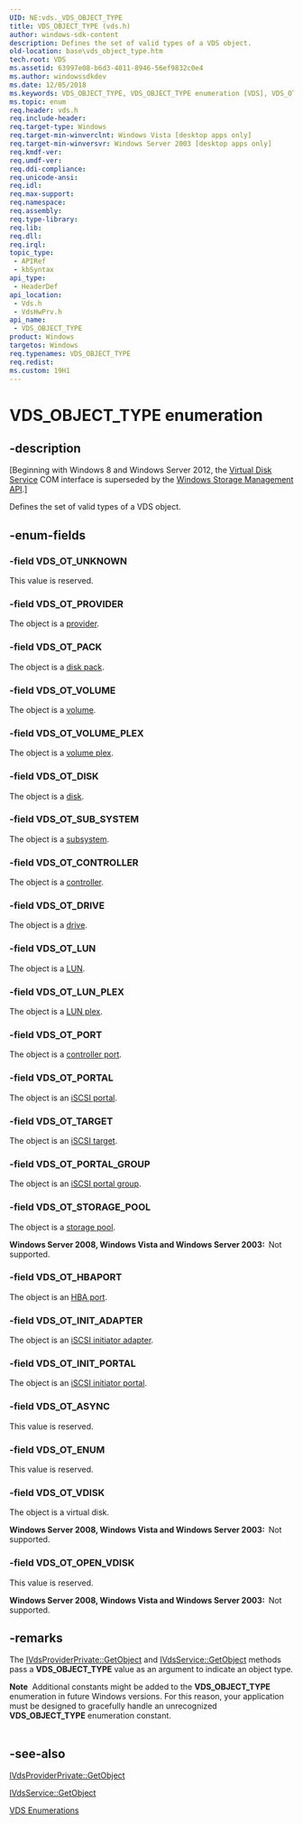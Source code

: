 ```yaml
---
UID: NE:vds._VDS_OBJECT_TYPE
title: VDS_OBJECT_TYPE (vds.h)
author: windows-sdk-content
description: Defines the set of valid types of a VDS object.
old-location: base\vds_object_type.htm
tech.root: VDS
ms.assetid: 63997e08-b6d3-4011-8946-56ef9832c0e4
ms.author: windowssdkdev
ms.date: 12/05/2018
ms.keywords: VDS_OBJECT_TYPE, VDS_OBJECT_TYPE enumeration [VDS], VDS_OT_ASYNC, VDS_OT_CONTROLLER, VDS_OT_DISK, VDS_OT_DRIVE, VDS_OT_ENUM, VDS_OT_HBAPORT, VDS_OT_INIT_ADAPTER, VDS_OT_INIT_PORTAL, VDS_OT_LUN, VDS_OT_LUN_PLEX, VDS_OT_OPEN_VDISK, VDS_OT_PACK, VDS_OT_PORT, VDS_OT_PORTAL, VDS_OT_PORTAL_GROUP, VDS_OT_PROVIDER, VDS_OT_STORAGE_POOL, VDS_OT_SUB_SYSTEM, VDS_OT_TARGET, VDS_OT_UNKNOWN, VDS_OT_VDISK, VDS_OT_VOLUME, VDS_OT_VOLUME_PLEX, base.vds_object_type, vds/VDS_OBJECT_TYPE, vds/VDS_OT_ASYNC, vds/VDS_OT_CONTROLLER, vds/VDS_OT_DISK, vds/VDS_OT_DRIVE, vds/VDS_OT_ENUM, vds/VDS_OT_HBAPORT, vds/VDS_OT_INIT_ADAPTER, vds/VDS_OT_INIT_PORTAL, vds/VDS_OT_LUN, vds/VDS_OT_LUN_PLEX, vds/VDS_OT_OPEN_VDISK, vds/VDS_OT_PACK, vds/VDS_OT_PORT, vds/VDS_OT_PORTAL, vds/VDS_OT_PORTAL_GROUP, vds/VDS_OT_PROVIDER, vds/VDS_OT_STORAGE_POOL, vds/VDS_OT_SUB_SYSTEM, vds/VDS_OT_TARGET, vds/VDS_OT_UNKNOWN, vds/VDS_OT_VDISK, vds/VDS_OT_VOLUME, vds/VDS_OT_VOLUME_PLEX, vdshwprv/VDS_OBJECT_TYPE, vdshwprv/VDS_OT_ASYNC, vdshwprv/VDS_OT_CONTROLLER, vdshwprv/VDS_OT_DISK, vdshwprv/VDS_OT_DRIVE, vdshwprv/VDS_OT_ENUM, vdshwprv/VDS_OT_HBAPORT, vdshwprv/VDS_OT_INIT_ADAPTER, vdshwprv/VDS_OT_INIT_PORTAL, vdshwprv/VDS_OT_LUN, vdshwprv/VDS_OT_LUN_PLEX, vdshwprv/VDS_OT_OPEN_VDISK, vdshwprv/VDS_OT_PACK, vdshwprv/VDS_OT_PORT, vdshwprv/VDS_OT_PORTAL, vdshwprv/VDS_OT_PORTAL_GROUP, vdshwprv/VDS_OT_PROVIDER, vdshwprv/VDS_OT_STORAGE_POOL, vdshwprv/VDS_OT_SUB_SYSTEM, vdshwprv/VDS_OT_TARGET, vdshwprv/VDS_OT_UNKNOWN, vdshwprv/VDS_OT_VDISK, vdshwprv/VDS_OT_VOLUME, vdshwprv/VDS_OT_VOLUME_PLEX
ms.topic: enum
req.header: vds.h
req.include-header: 
req.target-type: Windows
req.target-min-winverclnt: Windows Vista [desktop apps only]
req.target-min-winversvr: Windows Server 2003 [desktop apps only]
req.kmdf-ver: 
req.umdf-ver: 
req.ddi-compliance: 
req.unicode-ansi: 
req.idl: 
req.max-support: 
req.namespace: 
req.assembly: 
req.type-library: 
req.lib: 
req.dll: 
req.irql: 
topic_type:
 - APIRef
 - kbSyntax
api_type:
 - HeaderDef
api_location:
 - Vds.h
 - VdsHwPrv.h
api_name:
 - VDS_OBJECT_TYPE
product: Windows
targetos: Windows
req.typenames: VDS_OBJECT_TYPE
req.redist: 
ms.custom: 19H1
---
```


# VDS_OBJECT_TYPE enumeration


## -description


<p class="CCE_Message">[Beginning with Windows 8 and Windows Server 2012, the <a href="https://docs.microsoft.com/windows/desktop/VDS/virtual-disk-service-portal">Virtual Disk Service</a> COM interface is superseded by the <a href="https://docs.microsoft.com/previous-versions/windows/desktop/stormgmt/windows-storage-management-api-portal">Windows Storage Management API</a>.]

Defines the set of 
   valid types of a VDS object.


## -enum-fields




### -field VDS_OT_UNKNOWN

This value is reserved.


### -field VDS_OT_PROVIDER

The object is a <a href="https://docs.microsoft.com/windows/desktop/VDS/provider-object">provider</a>.


### -field VDS_OT_PACK

The object is a <a href="https://docs.microsoft.com/windows/desktop/VDS/pack-object">disk pack</a>.


### -field VDS_OT_VOLUME

The object is a <a href="https://docs.microsoft.com/windows/desktop/VDS/volume-object">volume</a>.


### -field VDS_OT_VOLUME_PLEX

The object is a <a href="https://docs.microsoft.com/windows/desktop/VDS/volume-plex-object">volume plex</a>.


### -field VDS_OT_DISK

The object is a <a href="https://docs.microsoft.com/windows/desktop/VDS/disk-object">disk</a>.


### -field VDS_OT_SUB_SYSTEM

The object is a <a href="https://docs.microsoft.com/windows/desktop/VDS/subsystem-object">subsystem</a>.


### -field VDS_OT_CONTROLLER

The object is a <a href="https://docs.microsoft.com/windows/desktop/VDS/controller-object">controller</a>.


### -field VDS_OT_DRIVE

The object is a <a href="https://docs.microsoft.com/windows/desktop/VDS/drive-object">drive</a>.


### -field VDS_OT_LUN

The object is a <a href="https://docs.microsoft.com/windows/desktop/VDS/lun-object">LUN</a>.


### -field VDS_OT_LUN_PLEX

The object is a <a href="https://docs.microsoft.com/windows/desktop/VDS/lun-plex-object">LUN plex</a>.


### -field VDS_OT_PORT

The object is a <a href="https://docs.microsoft.com/windows/desktop/VDS/controller-port-object">controller port</a>.


### -field VDS_OT_PORTAL

The object is an <a href="https://docs.microsoft.com/windows/desktop/VDS/portal-object">iSCSI portal</a>.


### -field VDS_OT_TARGET

The object is an <a href="https://docs.microsoft.com/windows/desktop/VDS/target-object">iSCSI target</a>.


### -field VDS_OT_PORTAL_GROUP

The object is an <a href="https://docs.microsoft.com/windows/desktop/VDS/portal-group-object">iSCSI portal group</a>.


### -field VDS_OT_STORAGE_POOL

The object is a <a href="https://docs.microsoft.com/windows/desktop/VDS/storage-pool-object">storage pool</a>.

<b>Windows Server 2008, Windows Vista and Windows Server 2003:  </b>Not supported.


### -field VDS_OT_HBAPORT

The object is an <a href="https://docs.microsoft.com/windows/desktop/VDS/startup-and-service-objects">HBA port</a>.


### -field VDS_OT_INIT_ADAPTER

The object is an <a href="https://docs.microsoft.com/windows/desktop/VDS/startup-and-service-objects">iSCSI initiator adapter</a>.


### -field VDS_OT_INIT_PORTAL

The object is an <a href="https://docs.microsoft.com/windows/desktop/VDS/startup-and-service-objects">iSCSI initiator portal</a>.


### -field VDS_OT_ASYNC

This value is reserved.


### -field VDS_OT_ENUM

This value is reserved.


### -field VDS_OT_VDISK

The object is a virtual disk.

<b>Windows Server 2008, Windows Vista and Windows Server 2003:  </b>Not supported.


### -field VDS_OT_OPEN_VDISK

This value is reserved.

<b>Windows Server 2008, Windows Vista and Windows Server 2003:  </b>Not supported.


## -remarks



The <a href="https://docs.microsoft.com/windows/desktop/api/vdshwprv/nf-vdshwprv-ivdsproviderprivate-getobject">IVdsProviderPrivate::GetObject</a> 
    and <a href="https://docs.microsoft.com/windows/desktop/api/vds/nf-vds-ivdsservice-getobject">IVdsService::GetObject</a> methods pass a <b>VDS_OBJECT_TYPE</b> 
    value as an argument to indicate an object type.

<div class="alert"><b>Note</b>  Additional constants might be added to the <b>VDS_OBJECT_TYPE</b> enumeration in future Windows versions. For this reason, your application must be designed to gracefully handle an unrecognized <b>VDS_OBJECT_TYPE</b> enumeration constant.</div>
<div> </div>



## -see-also




<a href="https://docs.microsoft.com/windows/desktop/api/vdshwprv/nf-vdshwprv-ivdsproviderprivate-getobject">IVdsProviderPrivate::GetObject</a>



<a href="https://docs.microsoft.com/windows/desktop/api/vds/nf-vds-ivdsservice-getobject">IVdsService::GetObject</a>



<a href="https://docs.microsoft.com/windows/desktop/VDS/vds-enumerations">VDS Enumerations</a>
 

 

